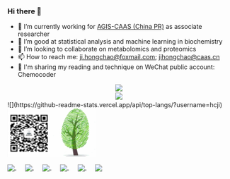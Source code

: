 ### Hi there 👋

- 🔭 I’m currently working for [AGIS-CAAS (China PR)](https://www.agis.org.cn/kydw/kydwyjzx/zxjsyjzx/00358335c1a44a9f83fd7918cfc225ec.htm) as associate researcher
- 🌱 I’m good at statistical analysis and machine learning in biochemistry
- 👯 I’m looking to collaborate on metabolomics and proteomics
- 📫 How to reach me: ji.hongchao@foxmail.com; jihongchao@caas.cn
- 🍭 I'm sharing my reading and technique on WeChat public account: Chemocoder

<div align="center"> <img src="https://github-profile-trophy.vercel.app/?username=hcji" /> </div>
<div align="center"> <img src="https://activity-graph.herokuapp.com/graph?username=hcji" /> </div>
![](https://github-readme-stats.vercel.app/api/top-langs/?username=hcji)

<img align="center" src="https://github.com/hcji/hcji/blob/main/img/qrcode.jpg" width="40%"/>


</br>
<p align="left">
  <a href="http://wpa.qq.com/msgrd?v=3&uin=420240865&site=qq&menu=yes">
    <img align="center" width="22px" src="https://api.iconify.design/icon-park/tencent-qq.svg" />
  </a>&nbsp;&nbsp;&nbsp;&nbsp;
  
  <a href="https://www.linkedin.com/in/%E5%AE%8F%E8%B6%85-%E7%BA%AA-620646102/">
    <img align="center" width="22px" src="https://cdn.jsdelivr.net/npm/simple-icons@v3/icons/linkedin.svg" />
  </a>&nbsp;&nbsp;&nbsp;&nbsp;

  <a href="https://orcid.org/0000-0002-7364-0741">
    <img align="center" width="22px" src="https://cdn.jsdelivr.net/npm/simple-icons@v3/icons/orcid.svg" />
  </a>&nbsp;&nbsp;&nbsp;&nbsp;
  
  <a href="https://www.researchgate.net/profile/Hongchao-Ji-2">
    <img align="center" width="22px" src="https://api.iconify.design/fa-brands/researchgate.svg" />
  </a>&nbsp;&nbsp;&nbsp;&nbsp;
  
   <a href="https://github.com/hcji/hcji/blob/main/img/wechat.jpg">
    <img align="center" width="22px" src="https://api.iconify.design/fa/wechat.svg" />
  </a>&nbsp;&nbsp;&nbsp;&nbsp;

  <a href="https://github.com/hcji">
    <img align="center" width="22px" src="https://cdn.jsdelivr.net/npm/simple-icons@v3/icons/github.svg" />
  </a>
</p>
<br/>

